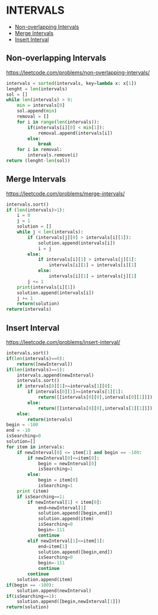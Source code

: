 # INTERVALS

+ [Non-overlapping Intervals](#non-overlapping-intervals)
+ [Merge Intervals](#merge-intervals)
+ [Insert Interval](#insert-interval)
<!---->
## Non-overlapping Intervals

https://leetcode.com/problems/non-overlapping-intervals/

```python
intervals = sorted(intervals, key=lambda x: x[1])
lenght = len(intervals)
sol = []
while len(intervals) > 0:
    min = intervals[0]
    sol.append(min)
    removal = []
    for i in range(len(intervals)):
        if(intervals[i][0] < min[1]):
            removal.append(intervals[i])
        else:
            break
    for i in removal:
        intervals.remove(i)
return (lenght-len(sol))

```

## Merge Intervals

https://leetcode.com/problems/merge-intervals/

```python
intervals.sort()
if (len(intervals)>1):
    i = 0
    j = 1
    solution = []
    while j < len(intervals):
        if (intervals[j][0] > intervals[i][1]):
            solution.append(intervals[i])
            i = j
        else:
            if intervals[i][1] > intervals[j][1]:
                intervals[i][1] = intervals[i][1]
            else:
                intervals[i][1] = intervals[j][1]
        j += 1
    print(intervals[i][1])
    solution.append(intervals[i])
    j += 1
    return(solution)
return(intervals)
```

## Insert Interval

https://leetcode.com/problems/insert-interval/

```python
intervals.sort()
if(len(intervals)==0):
    return([newInterval])
if(len(intervals)==1):
    intervals.append(newInterval)
    intervals.sort()
    if intervals[0][1]>=intervals[1][0]:
        if intervals[0][1]>=intervals[1][1]:
            return([[intervals[0][0],intervals[0][1]]])
        else:
            return([[intervals[0][0],intervals[1][1]]])
    else:
        return(intervals)
begin = -100
end = -10
isSearching=0
solution=[]
for item in intervals:
    if newInterval[0] <= item[1] and begin == -100:
        if newInterval[0]<=item[0]:
            begin = newInterval[0]
            isSearching=1
        else:
            begin = item[0]
            isSearching=1
    print (item)
    if isSearching==1:
        if newInterval[1] < item[0]:
            end=newInterval[1]
            solution.append([begin,end])
            solution.append(item)
            isSearching=0
            begin=-111
            continue
        elif newInterval[1]<=item[1]:
            end=item[1]
            solution.append([begin,end])
            isSearching=0
            begin=-111
            continue
        continue
    solution.append(item)
if(begin == -100):
    solution.append(newInterval)
if(isSearching==1):
    solution.append([begin,newInterval[1]])
return(solution)

```

